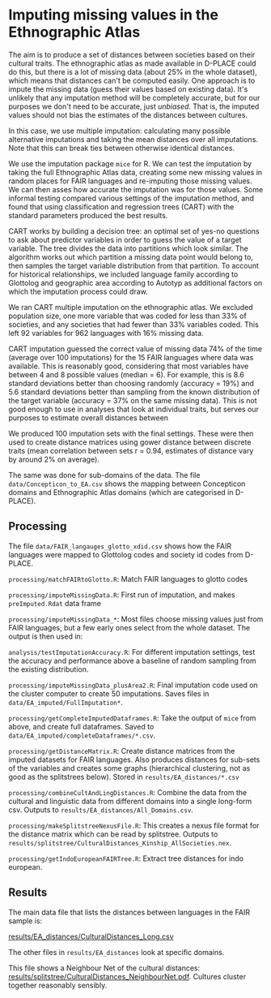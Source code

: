 # Imputing missing values in the Ethnographic Atlas

The aim is to produce a set of distances between societies based on their cultural traits.  The ethnographic atlas as made available in D-PLACE could do this, but there is a lot of missing data (about 25% in the whole dataset), which means that distances can't be computed easily.  One approach is to impute the missing data (guess their values based on existing data).  It's unlikely that any imputation method will be completely accurate, but for our purposes we don't need to be accurate, just *unbiased*.  That is, the imputed values should not bias the estimates of the distances between cultures.

In this case, we use multiple imputation: calculating many possible alternative imputations and taking the mean distances over all imputations.  Note that this can break ties between otherwise identical distances.

We use the imputation package `mice` for R.  We can test the imputation by taking the full Ethnographic Atlas data, creating some new missing values in random places for FAIR languages and re-imputing those missing values.  We can then asses how accurate the imputation was for those values.  Some informal testing compared various settings of the imputation method, and found that using classification and regression trees (CART) with the standard parameters produced the best results. 

CART works by building a decision tree: an optimal set of yes-no questions to ask about predictor variables in order to guess the value of a target variable.  The tree divides the data into partitions which look similar.  The algorithm works out which partition a missing data point would belong to, then samples the target variable distribution from that partition.  To account for historical relationships, we included language family according to Glottolog and geographic area according to Autotyp as additional factors on which the imputation process could draw.

We ran CART multiple imputation on the ethnographic atlas.  We excluded population size, one more variable that was coded for less than 33% of societies, and any societies that had fewer than 33% variables coded.  This left 92 variables for 962 languages with 16% missing data.

CART imputation guessed the correct value of missing data 74% of the time (average over 100 imputations) for the 15 FAIR languages where data was available.  This is reasonably good, considering that most variables have between 4 and 8 possible values (median = 6).  For example, this is 8.6 standard deviations better than choosing randomly (accuracy = 19%) and 5.6 standard deviations better than sampling from the known distribution of the target variable (accuracy = 37% on the same missing data).  This is not good enough to use in analyses that look at individual traits, but serves our purposes to estimate overall distances between 

We produced 100 imputation sets with the final settings.  These were then used to create distance matrices using gower distance between discrete traits (mean correlation between sets r = 0.94, estimates of distance vary by around 2% on average).

The same was done for sub-domains of the data.  The file `data/Concepticon_to_EA.csv` shows the mapping between Concepticon domains and Ethnographic Atlas domains (which are categorised in D-PLACE).

## Processing

The file `data/FAIR_langauges_glotto_xdid.csv` shows how the FAIR languages were mapped to Glottolog codes and society id codes from D-PLACE.

`processing/matchFAIRtoGlotto.R`: Match FAIR languages to glotto codes

`processing/imputeMissingData.R`: First run of imputation, and makes `preImputed.Rdat` data frame

`processing/imputeMissingData_*`: Most files choose missing values just from FAIR languages, but a few early ones select from the whole dataset.  The output is then used in:

`analysis/testImputationAccuracy.R`:  For different imputation settings, test the accuracy and performance above a baseline of random sampling from the existing distribution.

`processing/imputeMissingData_plusArea2.R`: Final imputation code used on the cluster computer to create 50 imputations.  Saves files in `data/EA_imputed/FullImputation*`.

`processing/getCompleteImputedDataframes.R`: Take the output of `mice` from above, and create full dataframes.  Saved to `data/EA_imputed/completeDataframes/*.csv`.

`processing/getDistanceMatrix.R`:  Create distance matrices from the imputed datasets for FAIR languages.  Also produces distances for sub-sets of the variables and creates some graphs (hierarchical clustering, not as good as the splitstrees below).  Stored in `results/EA_distances/*.csv`

`processing/combineCultAndLingDistances.R`: Combine the data from the cultural and linguistic data from different domains into a single long-form csv.  Outputs to `results/EA_distances/All_Domains.csv`.

`processing/makeSplitstreeNexusFile.R`:  This creates a nexus file format for the distance matrix which can be read by splitstree.  Outputs to `results/splitstree/CulturalDistances_Kinship_AllSocieties.nex`.

`processing/getIndoEuropeanFAIRTree.R`:  Extract tree distances for indo european.

## Results

The main data file that lists the distances between languages in the FAIR sample is: 

[results/EA_distances/CulturalDistances_Long.csv](https://github.com/seannyD/ImputeEACulturalDifferences/blob/master/results/EA_distances/CulturalDistances_Long.csv)

The other files in `results/EA_distances` look at specific domains.

This file shows a Neighbour Net of the cultural distances:
[results/splitstree/CulturalDistances_NeighbourNet.pdf](https://github.com/seannyD/ImputeEACulturalDifferences/blob/master/results/splitstree/CulturalDistances_NeighbourNet.pdf).  Cultures cluster together reasonably sensibly.